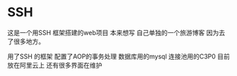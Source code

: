 # SSH
这是一个用SSH 框架搭建的web项目
本来想写 自己单独的一个旅游博客
因为去了很多地方。

用了SSH 的框架 配置了AOP的事务处理
数据库用的mysql 连接池用的C3P0
目前放在阿里云上 
还有很多界面在维护

